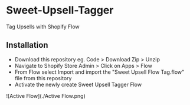 # Sweet-Upsell-Tagger
Tag Upsells with Shopify Flow

## Installation

- Download this repository eg. Code > Download Zip > Unzip
- Navigate to Shopify Store Admin > Click on Apps > Flow
- From Flow select Import and import the "Sweet Upsell Flow Tag.flow" file from this repository
- Activate the newly create Sweet Upsell Tagger Flow

![Active Flow](./Active Flow.png)
